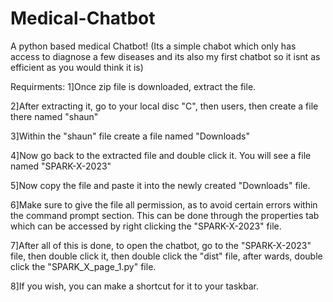 # Medical-Chatbot
A python based medical Chatbot! (Its a simple chabot which only has access to diagnose a few diseases and its also my first chatbot so it isnt as efficient as you would think it is)

Requirments:
1]Once zip file is downloaded, extract the file.

2]After extracting it, go to your local disc "C", then users, then create a file there named "shaun"

3]Within the "shaun" file create a file named "Downloads"

4]Now go back to the extracted file and double click it. You will see a file named "SPARK-X-2023"

5]Now copy the file and paste it into the newly created "Downloads" file.

6]Make sure to give the file all permission, as to avoid certain errors within the command prompt section. This can be done through the properties tab which can be accessed by right clicking the "SPARK-X-2023" file.

7]After all of this is done, to open the chatbot, go to the "SPARK-X-2023" file, then double click it, then double click the "dist" file, after wards, double click the "SPARK_X_page_1.py" file.

8]If you wish, you can make a shortcut for it to your taskbar.
